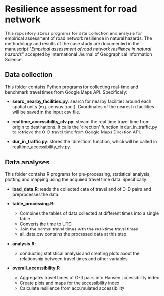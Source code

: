 # Resilience assessment for road network

This repository stores programs for data collection and analysis for empirical assessment of road network resilience in natural hazards. The methodology and results of the case study are documented in the manuscript "_Empirical assessment of road network resilience in natural hazards_" accepted by International Journal of Geographical Information Science.

## Data collection
This folder contains Python programs for collecting real-time and benchmark travel times from Google Maps API. Specifically:
- **searc_nearby_facilities.py**: search for nearby facilities around each spatial units (e.g. census tract). Coordinates of the nearest n facilities will be saved in the input csv file.

- **realtime_accessibility_clv.py**: stream the real time travel time from origin to destinations. It calls the 'direction' function in dur_in_traffic.py to retrieve the O-D travel time from Google Maps Direction API.

- **dur_in_traffic.py**: stores the 'direction' function, which will be called in realtime_accessibility_clv.py.

## Data analyses
This folder contains R programs for pre-processing, statistical analysis, plotting and mapping using the acquired travel time data. Specifically:

- **load_data.R**: reads the collected data of travel and of O-D pairs and preprocesses the data.

- **table_processing.R**:
  - Combines the tables of data collected at different times into a single table
  - Converts the time to UTC
  - Join the normal travel times with the real-time travel times
  - all_data.csv contains the processed data at this step.

- **analysis.R**:
  - conducting statistical analysis and creating plots about the relationship between travel times and other variables

- **overall_accessibility.R**
  - Aggregates travel times of O-D pairs into Hansen accessibility index
  - Create plots and maps for the accessibility index
  - Calculate resilience from accumulated accessibility
